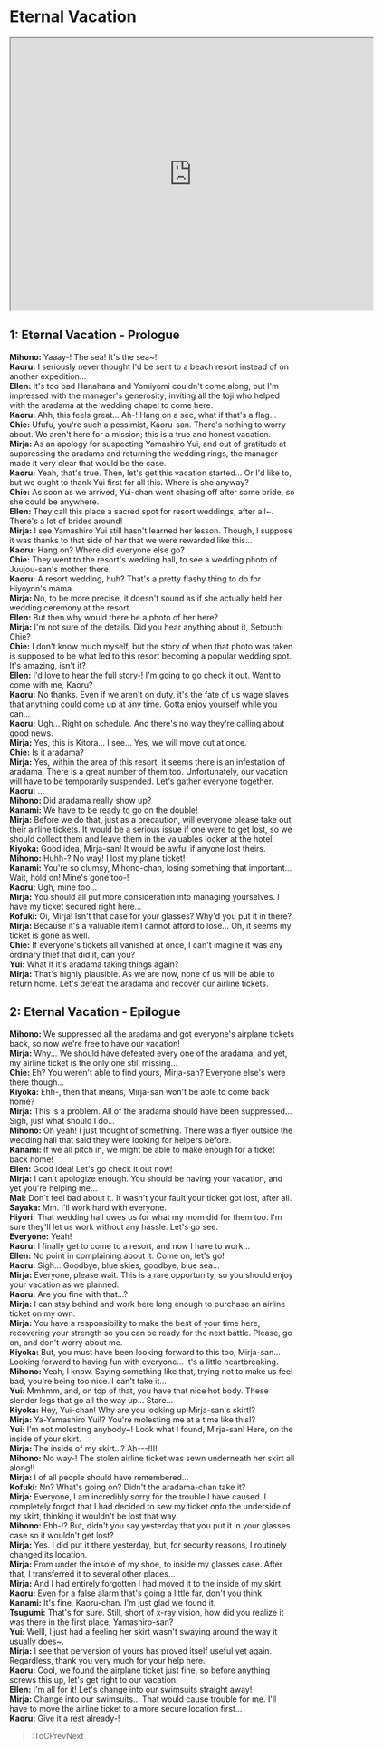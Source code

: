 
Eternal Vacation
================
[<iframe width="640" height="480" src="https://www.youtube.com/embed/0vVIGDtRVLE?t=1320"></iframe>](:Iframe)  

## 1: Eternal Vacation - Prologue 
**Mihono:** Yaaay-\! The sea\! It's the sea\~\!\!  
**Kaoru:** I seriously never thought I'd be sent to a beach resort instead of on another expedition\.\.\.  
**Ellen:** It's too bad Hanahana and Yomiyomi couldn't come along, but I'm impressed with the manager's generosity; inviting all the toji who helped with the aradama at the wedding chapel to come here\.  
**Kaoru:** Ahh, this feels great\.\.\. Ah-\! Hang on a sec, what if that's a flag\.\.\.  
**Chie:** Ufufu, you're such a pessimist, Kaoru-san\. There's nothing to worry about\. We aren't here for a mission; this is a true and honest vacation\.  
**Mirja:** As an apology for suspecting Yamashiro Yui, and out of gratitude at suppressing the aradama and returning the wedding rings, the manager made it very clear that would be the case\.  
**Kaoru:** Yeah, that's true\. Then, let's get this vacation started\.\.\. Or I'd like to, but we ought to thank Yui first for all this\. Where is she anyway\?  
**Chie:** As soon as we arrived, Yui-chan went chasing off after some bride, so she could be anywhere\.  
**Ellen:** They call this place a sacred spot for resort weddings, after all\~\. There's a lot of brides around\!  
**Mirja:** I see Yamashiro Yui still hasn't learned her lesson\. Though, I suppose it was thanks to that side of her that we were rewarded like this\.\.\.  
**Kaoru:** Hang on\? Where did everyone else go\?  
**Chie:** They went to the resort's wedding hall, to see a wedding photo of Juujou-san's mother there\.  
**Kaoru:** A resort wedding, huh\? That's a pretty flashy thing to do for Hiyoyon's mama\.  
**Mirja:** No, to be more precise, it doesn't sound as if she actually held her wedding ceremony at the resort\.  
**Ellen:** But then why would there be a photo of her here\?  
**Mirja:** I'm not sure of the details\. Did you hear anything about it, Setouchi Chie\?  
**Chie:** I don't know much myself, but the story of when that photo was taken is supposed to be what led to this resort becoming a popular wedding spot\. It's amazing, isn't it\?  
**Ellen:** I'd love to hear the full story-\! I'm going to go check it out\. Want to come with me, Kaoru\?  
**Kaoru:** No thanks\. Even if we aren't on duty, it's the fate of us wage slaves that anything could come up at any time\. Gotta enjoy yourself while you can\.\.\.  
**Kaoru:** Ugh\.\.\. Right on schedule\. And there's no way they're calling about good news\.  
**Mirja:** Yes, this is Kitora\.\.\. I see\.\.\. Yes, we will move out at once\.  
**Chie:** Is it aradama\?  
**Mirja:** Yes, within the area of this resort, it seems there is an infestation of aradama\. There is a great number of them too\. Unfortunately, our vacation will have to be temporarily suspended\. Let's gather everyone together\.  
**Kaoru:** \.\.\.  
**Mihono:** Did aradama really show up\?  
**Kanami:** We have to be ready to go on the double\!  
**Mirja:** Before we do that, just as a precaution, will everyone please take out their airline tickets\. It would be a serious issue if one were to get lost, so we should collect them and leave them in the valuables locker at the hotel\.  
**Kiyoka:** Good idea, Mirja-san\! It would be awful if anyone lost theirs\.  
**Mihono:** Huhh-\? No way\! I lost my plane ticket\!  
**Kanami:** You're so clumsy, Mihono-chan, losing something that important\.\.\. Wait, hold on\! Mine's gone too-\!  
**Kaoru:** Ugh, mine too\.\.\.  
**Mirja:** You should all put more consideration into managing yourselves\. I have my ticket secured right here\.\.\.  
**Kofuki:** Oi, Mirja\! Isn't that case for your glasses\? Why'd you put it in there\?  
**Mirja:** Because it's a valuable item I cannot afford to lose\.\.\. Oh, it seems my ticket is gone as well\.  
**Chie:** If everyone's tickets all vanished at once, I can't imagine it was any ordinary thief that did it, can you\?  
**Yui:** What if it's aradama taking things again\?  
**Mirja:** That's highly plausible\. As we are now, none of us will be able to return home\. Let's defeat the aradama and recover our airline tickets\.  

## 2: Eternal Vacation - Epilogue
**Mihono:** We suppressed all the aradama and got everyone's airplane tickets back, so now we're free to have our vacation\!  
**Mirja:** Why\.\.\. We should have defeated every one of the aradama, and yet, my airline ticket is the only one still missing\.\.\.  
**Chie:** Eh\? You weren't able to find yours, Mirja-san\? Everyone else's were there though\.\.\.  
**Kiyoka:** Ehh-, then that means, Mirja-san won't be able to come back home\?  
**Mirja:** This is a problem\. All of the aradama should have been suppressed\.\.\. Sigh, just what should I do\.\.\.  
**Mihono:** Oh yeah\! I just thought of something\. There was a flyer outside the wedding hall that said they were looking for helpers before\.  
**Kanami:** If we all pitch in, we might be able to make enough for a ticket back home\!  
**Ellen:** Good idea\! Let's go check it out now\!  
**Mirja:** I can't apologize enough\. You should be having your vacation, and yet you're helping me\.\.\.  
**Mai:** Don't feel bad about it\. It wasn't your fault your ticket got lost, after all\.  
**Sayaka:** Mm\. I'll work hard with everyone\.  
**Hiyori:** That wedding hall owes us for what my mom did for them too\. I'm sure they'll let us work without any hassle\. Let's go see\.  
**Everyone:** Yeah\!  
**Kaoru:** I finally get to come to a resort, and now I have to work\.\.\.  
**Ellen:** No point in complaining about it\. Come on, let's go\!  
**Kaoru:** Sigh\.\.\. Goodbye, blue skies, goodbye, blue sea\.\.\.  
**Mirja:** Everyone, please wait\. This is a rare opportunity, so you should enjoy your vacation as we planned\.  
**Kaoru:** Are you fine with that\.\.\.\?  
**Mirja:** I can stay behind and work here long enough to purchase an airline ticket on my own\.  
**Mirja:** You have a responsibility to make the best of your time here, recovering your strength so you can be ready for the next battle\. Please, go on, and don't worry about me\.  
**Kiyoka:** But, you must have been looking forward to this too, Mirja-san\.\.\. Looking forward to having fun with everyone\.\.\. It's a little heartbreaking\.  
**Mihono:** Yeah, I know\. Saying something like that, trying not to make us feel bad, you're being too nice\. I can't take it\.\.\.  
**Yui:** Mmhmm, and, on top of that, you have that nice hot body\. These slender legs that go all the way up\.\.\. Stare\.\.\.  
**Kiyoka:** Hey, Yui-chan\! Why are you looking up Mirja-san's skirt\!\?  
**Mirja:** Ya-Yamashiro Yui\!\? You're molesting me at a time like this\!\?  
**Yui:** I'm not molesting anybody\~\! Look what I found, Mirja-san\! Here, on the inside of your skirt\.  
**Mirja:** The inside of my skirt\.\.\.\? Ah---\!\!\!\!  
**Mihono:** No way-\! The stolen airline ticket was sewn underneath her skirt all along\!\!  
**Mirja:** I of all people should have remembered\.\.\.  
**Kofuki:** Nn\? What's going on\? Didn't the aradama-chan take it\?  
**Mirja:** Everyone, I am incredibly sorry for the trouble I have caused\. I completely forgot that I had decided to sew my ticket onto the underside of my skirt, thinking it wouldn't be lost that way\.  
**Mihono:** Ehh-\!\? But, didn't you say yesterday that you put it in your glasses case so it wouldn't get lost\?  
**Mirja:** Yes\. I did put it there yesterday, but, for security reasons, I routinely changed its location\.  
**Mirja:** From under the insole of my shoe, to inside my glasses case\. After that, I transferred it to several other places\.\.\.  
**Mirja:** And I had entirely forgotten I had moved it to the inside of my skirt\.  
**Kaoru:** Even for a false alarm that's going a little far, don't you think\.  
**Kanami:** It's fine, Kaoru-chan\. I'm just glad we found it\.  
**Tsugumi:** That's for sure\. Still, short of x-ray vision, how did you realize it was there in the first place, Yamashiro-san\?  
**Yui:** Welll, I just had a feeling her skirt wasn't swaying around the way it usually does\~\.  
**Mirja:** I see that perversion of yours has proved itself useful yet again\. Regardless, thank you very much for your help here\.  
**Kaoru:** Cool, we found the airplane ticket just fine, so before anything screws this up, let's get right to our vacation\.  
**Ellen:** I'm all for it\! Let's change into our swimsuits straight away\!  
**Mirja:** Change into our swimsuits\.\.\. That would cause trouble for me\. I'll have to move the airline ticket to a more secure location first\.\.\.  
**Kaoru:** Give it a rest already-\!  
> :ToCPrevNext